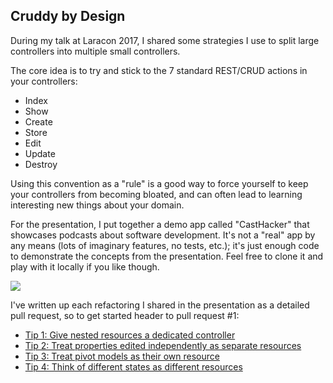 ## Cruddy by Design

During my talk at Laracon 2017, I shared some strategies I use to split large controllers into multiple small controllers.

The core idea is to try and stick to the 7 standard REST/CRUD actions in your controllers:

- Index
- Show
- Create
- Store
- Edit
- Update
- Destroy

Using this convention as a "rule" is a good way to force yourself to keep your controllers from becoming bloated, and can often lead to learning interesting new things about your domain.

For the presentation, I put together a demo app called "CastHacker" that showcases podcasts about software development. It's not a "real" app by any means (lots of imaginary features, no tests, etc.); it's just enough code to demonstrate the concepts from the presentation. Feel free to clone it and play with it locally if you like though.

![](https://pbs.twimg.com/media/DFN7pwiU0AE-qPG.jpg:large)

I've written up each refactoring I shared in the presentation as a detailed pull request, so to get started header to pull request #1:

- [Tip 1: Give nested resources a dedicated controller](https://github.com/adamwathan/laracon2017/pull/1)
- [Tip 2: Treat properties edited independently as separate resources](https://github.com/adamwathan/laracon2017/pull/1)
- [Tip 3: Treat pivot models as their own resource](https://github.com/adamwathan/laracon2017/pull/1)
- [Tip 4: Think of different states as different resources](https://github.com/adamwathan/laracon2017/pull/1)
